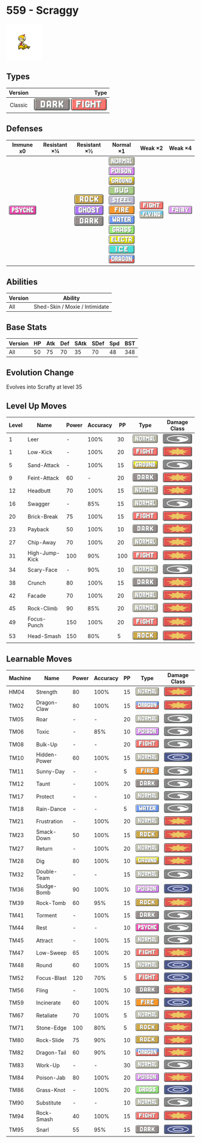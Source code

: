 # 559 - Scraggy

![scraggy](../img/pokemon/559.png)

## Types

| Version | Type                                                                  |
| :-----: | --------------------------------------------------------------------: |
| Classic | ![dark](../img/types/dark.png) ![fighting](../img/types/fighting.png) |

## Defenses

| Immune x0                            | Resistant ×¼ | Resistant ×½                                                                                           | Normal ×1                                                                                                                                                                                                                                                                                                                                                                                                              | Weak ×2                                                                       | Weak ×4                          |
| ------------------------------------ | ------------ | ------------------------------------------------------------------------------------------------------ | ---------------------------------------------------------------------------------------------------------------------------------------------------------------------------------------------------------------------------------------------------------------------------------------------------------------------------------------------------------------------------------------------------------------------- | ----------------------------------------------------------------------------- | -------------------------------- |
| ![psychic](../img/types/psychic.png) |              | ![rock](../img/types/rock.png)<br/>![ghost](../img/types/ghost.png)<br/>![dark](../img/types/dark.png) | ![normal](../img/types/normal.png)<br/>![poison](../img/types/poison.png)<br/>![ground](../img/types/ground.png)<br/>![bug](../img/types/bug.png)<br/>![steel](../img/types/steel.png)<br/>![fire](../img/types/fire.png)<br/>![water](../img/types/water.png)<br/>![grass](../img/types/grass.png)<br/>![electric](../img/types/electric.png)<br/>![ice](../img/types/ice.png)<br/>![dragon](../img/types/dragon.png) | ![fighting](../img/types/fighting.png)<br/>![flying](../img/types/flying.png) | ![fairy](../img/types/fairy.png) |

## Abilities

| Version | Ability                        |
| ------- | ------------------------------ |
| All     | Shed-Skin / Moxie / Intimidate |

## Base Stats

| Version | HP | Atk | Def | SAtk | SDef | Spd | BST |
| ------- | -- | --- | --- | ---- | ---- | --- | --- |
| All     | 50 | 75  | 70  | 35   | 70   | 48  | 348 |

## Evolution Change

Evolves into Scrafty at level 35

## Level Up Moves

| Level | Name           | Power | Accuracy | PP  | Type                                   | Damage Class                           |
| ----- | -------------- | ----- | -------- | --- | -------------------------------------- | -------------------------------------- |
| 1     | Leer           | -     | 100%     | 30  | ![normal](../img/types/normal.png)     | ![status](../img/types/status.png)     |
| 1     | Low-Kick       | -     | 100%     | 20  | ![fighting](../img/types/fighting.png) | ![physical](../img/types/physical.png) |
| 5     | Sand-Attack    | -     | 100%     | 15  | ![ground](../img/types/ground.png)     | ![status](../img/types/status.png)     |
| 9     | Feint-Attack   | 60    | -        | 20  | ![dark](../img/types/dark.png)         | ![physical](../img/types/physical.png) |
| 12    | Headbutt       | 70    | 100%     | 15  | ![normal](../img/types/normal.png)     | ![physical](../img/types/physical.png) |
| 16    | Swagger        | -     | 85%      | 15  | ![normal](../img/types/normal.png)     | ![status](../img/types/status.png)     |
| 20    | Brick-Break    | 75    | 100%     | 15  | ![fighting](../img/types/fighting.png) | ![physical](../img/types/physical.png) |
| 23    | Payback        | 50    | 100%     | 10  | ![dark](../img/types/dark.png)         | ![physical](../img/types/physical.png) |
| 27    | Chip-Away      | 70    | 100%     | 20  | ![normal](../img/types/normal.png)     | ![physical](../img/types/physical.png) |
| 31    | High-Jump-Kick | 100   | 90%      | 100 | ![fighting](../img/types/fighting.png) | ![physical](../img/types/physical.png) |
| 34    | Scary-Face     | -     | 90%      | 10  | ![normal](../img/types/normal.png)     | ![status](../img/types/status.png)     |
| 38    | Crunch         | 80    | 100%     | 15  | ![dark](../img/types/dark.png)         | ![physical](../img/types/physical.png) |
| 42    | Facade         | 70    | 100%     | 20  | ![normal](../img/types/normal.png)     | ![physical](../img/types/physical.png) |
| 45    | Rock-Climb     | 90    | 85%      | 20  | ![normal](../img/types/normal.png)     | ![physical](../img/types/physical.png) |
| 49    | Focus-Punch    | 150   | 100%     | 20  | ![fighting](../img/types/fighting.png) | ![physical](../img/types/physical.png) |
| 53    | Head-Smash     | 150   | 80%      | 5   | ![rock](../img/types/rock.png)         | ![physical](../img/types/physical.png) |

## Learnable Moves

| Machine | Name         | Power | Accuracy | PP | Type                                   | Damage Class                           |
| ------- | ------------ | ----- | -------- | -- | -------------------------------------- | -------------------------------------- |
| HM04    | Strength     | 80    | 100%     | 15 | ![normal](../img/types/normal.png)     | ![physical](../img/types/physical.png) |
| TM02    | Dragon-Claw  | 80    | 100%     | 15 | ![dragon](../img/types/dragon.png)     | ![physical](../img/types/physical.png) |
| TM05    | Roar         | -     | -        | 20 | ![normal](../img/types/normal.png)     | ![status](../img/types/status.png)     |
| TM06    | Toxic        | -     | 85%      | 10 | ![poison](../img/types/poison.png)     | ![status](../img/types/status.png)     |
| TM08    | Bulk-Up      | -     | -        | 20 | ![fighting](../img/types/fighting.png) | ![status](../img/types/status.png)     |
| TM10    | Hidden-Power | 60    | 100%     | 15 | ![normal](../img/types/normal.png)     | ![special](../img/types/special.png)   |
| TM11    | Sunny-Day    | -     | -        | 5  | ![fire](../img/types/fire.png)         | ![status](../img/types/status.png)     |
| TM12    | Taunt        | -     | 100%     | 20 | ![dark](../img/types/dark.png)         | ![status](../img/types/status.png)     |
| TM17    | Protect      | -     | -        | 10 | ![normal](../img/types/normal.png)     | ![status](../img/types/status.png)     |
| TM18    | Rain-Dance   | -     | -        | 5  | ![water](../img/types/water.png)       | ![status](../img/types/status.png)     |
| TM21    | Frustration  | -     | 100%     | 20 | ![normal](../img/types/normal.png)     | ![physical](../img/types/physical.png) |
| TM23    | Smack-Down   | 50    | 100%     | 15 | ![rock](../img/types/rock.png)         | ![physical](../img/types/physical.png) |
| TM27    | Return       | -     | 100%     | 20 | ![normal](../img/types/normal.png)     | ![physical](../img/types/physical.png) |
| TM28    | Dig          | 80    | 100%     | 10 | ![ground](../img/types/ground.png)     | ![physical](../img/types/physical.png) |
| TM32    | Double-Team  | -     | -        | 15 | ![normal](../img/types/normal.png)     | ![status](../img/types/status.png)     |
| TM36    | Sludge-Bomb  | 90    | 100%     | 10 | ![poison](../img/types/poison.png)     | ![special](../img/types/special.png)   |
| TM39    | Rock-Tomb    | 60    | 95%      | 15 | ![rock](../img/types/rock.png)         | ![physical](../img/types/physical.png) |
| TM41    | Torment      | -     | 100%     | 15 | ![dark](../img/types/dark.png)         | ![status](../img/types/status.png)     |
| TM44    | Rest         | -     | -        | 10 | ![psychic](../img/types/psychic.png)   | ![status](../img/types/status.png)     |
| TM45    | Attract      | -     | 100%     | 15 | ![normal](../img/types/normal.png)     | ![status](../img/types/status.png)     |
| TM47    | Low-Sweep    | 65    | 100%     | 20 | ![fighting](../img/types/fighting.png) | ![physical](../img/types/physical.png) |
| TM48    | Round        | 60    | 100%     | 15 | ![normal](../img/types/normal.png)     | ![special](../img/types/special.png)   |
| TM52    | Focus-Blast  | 120   | 70%      | 5  | ![fighting](../img/types/fighting.png) | ![special](../img/types/special.png)   |
| TM56    | Fling        | -     | 100%     | 10 | ![dark](../img/types/dark.png)         | ![physical](../img/types/physical.png) |
| TM59    | Incinerate   | 60    | 100%     | 15 | ![fire](../img/types/fire.png)         | ![special](../img/types/special.png)   |
| TM67    | Retaliate    | 70    | 100%     | 5  | ![normal](../img/types/normal.png)     | ![physical](../img/types/physical.png) |
| TM71    | Stone-Edge   | 100   | 80%      | 5  | ![rock](../img/types/rock.png)         | ![physical](../img/types/physical.png) |
| TM80    | Rock-Slide   | 75    | 90%      | 10 | ![rock](../img/types/rock.png)         | ![physical](../img/types/physical.png) |
| TM82    | Dragon-Tail  | 60    | 90%      | 10 | ![dragon](../img/types/dragon.png)     | ![physical](../img/types/physical.png) |
| TM83    | Work-Up      | -     | -        | 30 | ![normal](../img/types/normal.png)     | ![status](../img/types/status.png)     |
| TM84    | Poison-Jab   | 80    | 100%     | 20 | ![poison](../img/types/poison.png)     | ![physical](../img/types/physical.png) |
| TM86    | Grass-Knot   | -     | 100%     | 20 | ![grass](../img/types/grass.png)       | ![special](../img/types/special.png)   |
| TM90    | Substitute   | -     | -        | 10 | ![normal](../img/types/normal.png)     | ![status](../img/types/status.png)     |
| TM94    | Rock-Smash   | 40    | 100%     | 15 | ![fighting](../img/types/fighting.png) | ![physical](../img/types/physical.png) |
| TM95    | Snarl        | 55    | 95%      | 15 | ![dark](../img/types/dark.png)         | ![special](../img/types/special.png)   |